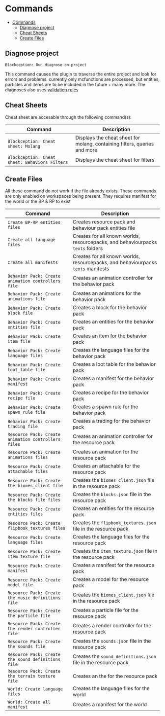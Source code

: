 # Commands

- [Commands](#commands)
	- [Diagnose project](#diagnose-project)
	- [Cheat Sheets](#cheat-sheets)
	- [Create Files](#create-files)

## Diagnose project

`Blockception: Run diagnose on project`

This command causes the plugin to traverse the entire project and look for errors and problems. currently only mcfunctions are processed, but
entities, particles and items are to be included in the future + many more. The diagnoses also uses [validation rules](./validation/Validation.md)

## Cheat Sheets

Cheat sheet are accesable through the following command(s):

| Command                                        | Description                                                               |
| ---------------------------------------------- | ------------------------------------------------------------------------- |
| `Blockception: Cheat sheet: Molang`            | Displays the cheat sheet for molang, containing filters, queries and more |
| `Blockception: Cheat sheet: Behaviors Filters` | Displays the cheat sheet for filters                                      |

## Create Files

All these command do not work if the file already exists. These commands are only enabled on workspaces being present. They requires manifest for the
world or the BP & RP to exist

| Command                                             | Description                                                                       |
| --------------------------------------------------- | --------------------------------------------------------------------------------- |
| `Create BP-RP entities files`                       | Creates resource pack and behaviour pack entities file                            |
| `Create all language files`                         | Creates for all known worlds, resourcepacks, and behaviourpacks `texts` folders   |
| `Create all manifests`                              | Creates for all known worlds, resourcepacks, and behaviourpacks `texts` manifests |
| `Behavior Pack: Create animation controllers file`  | Creates an animation controller for the behavior pack                             |
| `Behavior Pack: Create animations file`             | Creates an animations for the behavior pack                                       |
| `Behavior Pack: Create block file`                  | Creates a block for the behavior pack                                             |
| `Behavior Pack: Create entities file`               | Creates an entities for the behavior pack                                         |
| `Behavior Pack: Create item file`                   | Creates an item for the behavior pack                                             |
| `Behavior Pack: Create language files`              | Creates the language files for the behavior pack                                  |
| `Behavior Pack: Create loot_table file`             | Creates a loot table for the behavior pack                                        |
| `Behavior Pack: Create manifest`                    | Creates a manifest for the behavior pack                                          |
| `Behavior Pack: Create recipe file`                 | Creates a recipe for the behavior pack                                            |
| `Behavior Pack: Create spawn_rule file`             | Creates a spawn rule for the behavior pack                                        |
| `Behavior Pack: Create trading file`                | Creates a trading for the behavior pack                                           |
| `Resource Pack: Create animation controllers files` | Creates an animation controller for the resource pack                             |
| `Resource Pack: Create animations files`            | Creates an animation for the resource pack                                        |
| `Resource Pack: Create attachable files`            | Creates an attachable for the resource pack                                       |
| `Resource Pack: Create the biomes_client file`      | Creates the `biomes_client.json` file in the resource pack                        |
| `Resource Pack: Create the blocks file files`       | Creates the `blocks.json` file in the resource pack                               |
| `Resource Pack: Create entities files`              | Creates an entities for the resource pack                                         |
| `Resource Pack: Create flipbook_textures files`     | Creates the `flipbook_textures.json` file in the resource pack                    |
| `Resource Pack: Create language files`              | Creates the language files for the resource pack                                  |
| `Resource Pack: Create item texture file`           | Creates the `item_texture.json` file in the resource pack                         |
| `Resource Pack: Create manifest`                    | Creates a manifest for the resource pack                                          |
| `Resource Pack: Create model file`                  | Creates a model for the resource pack                                             |
| `Resource Pack: Create the music definitions file`  | Creates the `biomes_client.json` file in the resource pack                        |
| `Resource Pack: Create the particle file`           | Creates a particle file for the resource pack                                     |
| `Resource Pack: Create the render controller file`  | Creates a render controller for the resource pack                                 |
| `Resource Pack: Create the sounds file`             | Creates the `sounds.json` file in the resource pack                               |
| `Resource Pack: Create the sound definitions file`  | Creates the `sound_definitions.json` file in the resource pack                    |
| `Resource Pack: Create the terrain texture file`    | Creates an the for the resource pack                                              |
| `World: Create language files`                      | Creates the language files for the world                                          |
| `World: Create all manifest`                        | Creates a manifest for the world                                                  |
